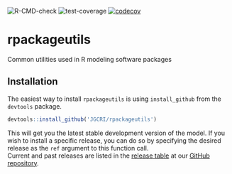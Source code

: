 ![R-CMD-check](https://github.com/JGCRI/rpackageutils/workflows/R-CMD-check/badge.svg)
![test-coverage](https://github.com/JGCRI/rpackageutils/workflows/test-coverage/badge.svg)
[![codecov](https://codecov.io/gh/JGCRI/rpackageutils/branch/master/graph/badge.svg)](https://codecov.io/gh/JGCRI/rpackageutils)

# rpackageutils
Common utilities used  in R modeling software packages

## Installation

The easiest way to install `rpackageutils` is using `install_github` from the
`devtools` package.  
```R
devtools::install_github('JGCRI/rpackageutils')
```
This will get you the latest stable development version of the model.
If you wish to install a specific release, you can do so by specifying
the desired release as the `ref` argument to this function call.  
Current and past releases are listed in the
[release table](https://github.com/JGCRI/rpackageutils/releases) at our
[GitHub repository](https://github.com/JGCRI/rpackageutils).
